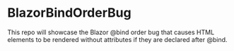 # BlazorBindOrderBug
This repo will showcase the Blazor @bind order bug that causes HTML elements to be rendered without attributes if they are declared after @bind.
